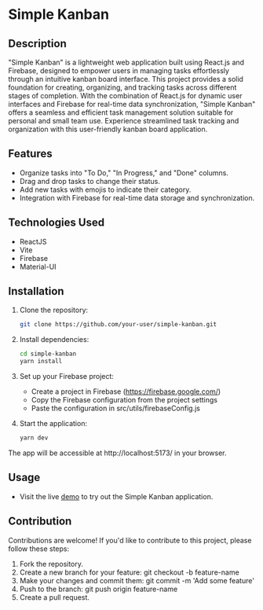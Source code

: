 # Simple Kanban

## Description

"Simple Kanban" is a lightweight web application built using React.js and Firebase, designed to empower users in managing tasks effortlessly through an intuitive kanban board interface. This project provides a solid foundation for creating, organizing, and tracking tasks across different stages of completion. With the combination of React.js for dynamic user interfaces and Firebase for real-time data synchronization, "Simple Kanban" offers a seamless and efficient task management solution suitable for personal and small team use. Experience streamlined task tracking and organization with this user-friendly kanban board application.

## Features

- Organize tasks into "To Do," "In Progress," and "Done" columns.
- Drag and drop tasks to change their status.
- Add new tasks with emojis to indicate their category.
- Integration with Firebase for real-time data storage and synchronization.

## Technologies Used

- ReactJS
- Vite
- Firebase
- Material-UI

## Installation

1. Clone the repository:

   ```sh
   git clone https://github.com/your-user/simple-kanban.git

2. Install dependencies:

   ```sh
   cd simple-kanban
   yarn install

3. Set up your Firebase project:

   - Create a project in Firebase (https://firebase.google.com/)
   - Copy the Firebase configuration from the project settings
   - Paste the configuration in src/utils/firebaseConfig.js

4. Start the application:
   ```sh
   yarn dev

The app will be accessible at http://localhost:5173/ in your browser.

## Usage

- Visit the live [demo](https://64d2b7bdf4ccb713cbd81e10--luxury-smakager-8ba9c6.netlify.app/) to try out the Simple Kanban application.

## Contribution

Contributions are welcome! If you'd like to contribute to this project, please follow these steps:

1. Fork the repository.
2. Create a new branch for your feature: git checkout -b feature-name
3. Make your changes and commit them: git commit -m 'Add some feature'
4. Push to the branch: git push origin feature-name
5. Create a pull request.


